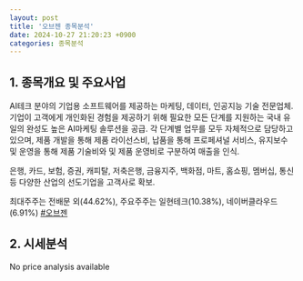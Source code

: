 ```yaml
---
layout: post
title: '오브젠 종목분석'
date: 2024-10-27 21:20:23 +0900
categories: 종목분석
---
```


## 1. 종목개요 및 주요사업

AI테크 분야의 기업용 소프트웨어를 제공하는 마케팅, 데이터, 인공지능 기술 전문업체. 기업이 고객에게 개인화된 경험을 제공하기 위해 필요한 모든 단계를 지원하는 국내 유일의 완성도 높은 AI마케팅 솔루션을 공급. 각 단계별 업무를 모두 자체적으로 담당하고 있으며, 제품 개발을 통해 제품 라이선스비, 납품을 통해 프로페셔널 서비스, 유지보수 및 운영을 통해 제품 기술비와 및 제품 운영비로 구분하여 매출을 인식.

은행, 카드, 보험, 증권, 캐피탈, 저축은행, 금융지주, 백화점, 마트, 홈쇼핑, 멤버십, 통신 등 다양한 산업의 선도기업을 고객사로 확보.

최대주주는 전배문 외(44.62%), 주요주주는 일현테크(10.38%), 네이버클라우드(6.91%)
[#오브젠](#)

## 2. 시세분석

No price analysis available
